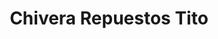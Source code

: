 ---
title: "Chivera Repuestos Tito"
url: /caracas/chivera-repuestos-tito/
shop: piezas de automóviles
---
